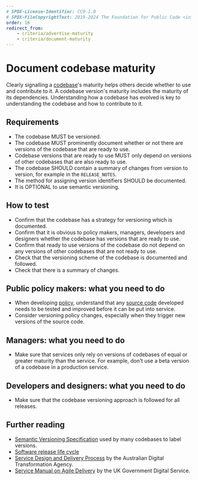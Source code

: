 ```yaml
---
# SPDX-License-Identifier: CC0-1.0
# SPDX-FileCopyrightText: 2019-2024 The Foundation for Public Code <info@publiccode.net>, https://standard.publiccode.net/AUTHORS
order: 16
redirect_from:
    - criteria/advertise-maturity
    - criteria/document-maturity
---
```

# Document codebase maturity

Clearly signalling a [codebase](../glossary.md#codebase)'s maturity helps others decide whether to use and contribute to it.
A codebase version's maturity includes the maturity of its dependencies.
Understanding how a codebase has evolved is key to understanding the codebase and how to contribute to it.

## Requirements

* The codebase MUST be versioned.
* The codebase MUST prominently document whether or not there are versions of the codebase that are ready to use.
* Codebase versions that are ready to use MUST only depend on versions of other codebases that are also ready to use.
* The codebase SHOULD contain a summary of changes from version to version, for example in the `RELEASE_NOTES`.
* The method for assigning version identifiers SHOULD be documented.
* It is OPTIONAL to use semantic versioning.

## How to test

* Confirm that the codebase has a strategy for versioning which is documented.
* Confirm that it is obvious to policy makers, managers, developers and designers whether the codebase has versions that are ready to use.
* Confirm that ready to use versions of the codebase do not depend on any versions of other codebases that are not ready to use.
* Check that the versioning scheme of the codebase is documented and followed.
* Check that there is a summary of changes.

## Public policy makers: what you need to do

* When developing [policy](../glossary.md#policy), understand that any [source code](../glossary.md#source-code) developed needs to be tested and improved before it can be put into service.
* Consider versioning policy changes, especially when they trigger new versions of the source code.

## Managers: what you need to do

* Make sure that services only rely on versions of codebases of equal or greater maturity than the service. For example, don't use a beta version of a codebase in a production service.

## Developers and designers: what you need to do

* Make sure that the codebase versioning approach is followed for all releases.

## Further reading

* [Semantic Versioning Specification](https://semver.org/) used by many codebases to label versions.
* [Software release life cycle](https://en.wikipedia.org/wiki/Software_release_life_cycle)
* [Service Design and Delivery Process](https://www.digital.gov.au/policy/digital-experience/toolkit/service-design-and-delivery-process) by the Australian Digital Transformation Agency.
* [Service Manual on Agile Delivery](https://www.gov.uk/service-manual/agile-delivery) by the UK Government Digital Service.
